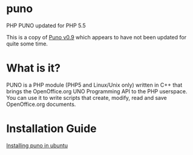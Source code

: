 puno
====

PHP PUNO updated for PHP 5.5

This is a copy of [Puno v0.9](https://sourceforge.net/projects/puno/) which appears to have not been updated for quite some time. 

What is it?
===========
PUNO is a PHP module (PHP5 and Linux/Unix only) written in C++ that brings the OpenOffice.org UNO Programming API to the PHP userspace. You can use it to write scripts that create, modify, read and save OpenOffice.org documents.

Installation Guide
==================

[Installing puno in ubuntu](http://puno.ayun.web.id/2009/05/install-puno-in-ubuntu/)

